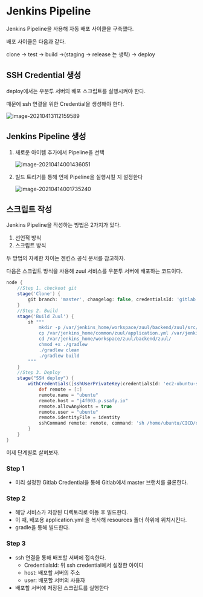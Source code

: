 # Jenkins Pipeline



Jenkins Pipeline을 사용해 자동 배포 사이클을 구축했다.

배포 사이클은 다음과 같다.

clone -> test -> build ->(staging -> release 는 생략) -> deploy



## SSH Credential 생성

deploy에서는 우분투 서버의 배포 스크립트를 실행시켜야 한다.

때문에 ssh 연결을 위한 Credential을 생성해야 한다.

![image-20210413112159589](C:\Users\multicampus\AppData\Roaming\Typora\typora-user-images\image-20210413112159589.png)



## Jenkins Pipeline 생성

1. 새로운 아이템 추가에서 Pipeline을 선택

   ![image-20210414001436051](C:\Users\multicampus\AppData\Roaming\Typora\typora-user-images\image-20210414001436051.png)

   

2. 빌드 트리거를 통해 언제 Pipeline을 실행시킬 지 설정한다

   ![image-20210414001735240](C:\Users\multicampus\AppData\Roaming\Typora\typora-user-images\image-20210414001735240.png)




## 스크립트 작성

Jenkins Pipeline을 작성하는 방법은 2가지가 있다.

1. 선언적 방식
2. 스크립트 방식

두 방법의 자세한 차이는 젠킨스 공식 문서를 참고하자.

다음은 스크립트 방식을 사용해 zuul 서비스를 우분투 서버에 배포하는 코드이다.

```groovy
node {
    //Step 1. checkout git
    stage('Clone') {
        git branch: 'master', changelog: false, credentialsId: 'gitlab', poll: false, url: 'https://lab.ssafy.com/s04-field/field-team3.git'
    }
    //Step 2. Build
    stage('Build Zuul') {
        sh """
            mkdir -p /var/jenkins_home/workspace/zuul/backend/zuul/src/main/resources
            cp /var/jenkins_home/common/zuul/application.yml /var/jenkins_home/workspace/zuul/backend/zuul/src/main/resources
            cd /var/jenkins_home/workspace/zuul/backend/zuul/
            chmod +x ./gradlew
            ./gradlew clean
            ./gradlew build
        """
    }
    //Step 3. Deploy
    stage("SSH deploy") {
        withCredentials([sshUserPrivateKey(credentialsId: 'ec2-ubuntu-server', keyFileVariable: 'identity', passphraseVariable: '', usernameVariable: 'userName')]) {
            def remote = [:]
            remote.name = "ubuntu"
            remote.host = "j4f003.p.ssafy.io"
            remote.allowAnyHosts = true
            remote.user = "ubuntu"
            remote.identityFile = identity
            sshCommand remote: remote, command: 'sh /home/ubuntu/CICD/deploy-zuul.sh'
        }
    }
}
```



이제 단계별로 살펴보자.

### Step 1

- 미리 설정한 Gitlab Credential을 통해 Gitlab에서 master 브랜치를 클론한다.

### Step 2

- 해당 서비스가 저장된 디렉토리로 이동 후 빌드한다.
- 이 때, 배포용 application.yml 을 복사해 resources 폴더 하위에 위치시킨다.
- gradle을 통해 빌드한다.

### Step 3

- ssh 연결을 통해 배포할 서버에 접속한다.
  - CredentialsId: 위 ssh credential에서 설정한 아이디
  - host: 배포할 서버의 주소
  - user: 배포할 서버의 사용자
- 배포할 서버에 저장된 스크립트를 실행한다



